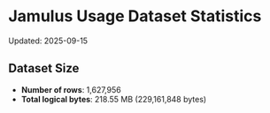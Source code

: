 # Jamulus Usage Dataset Statistics

Updated: 2025-09-15

## Dataset Size
- **Number of rows**: 1,627,956
- **Total logical bytes**: 218.55 MB (229,161,848 bytes)
